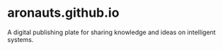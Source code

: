 # aronauts.github.io
A digital publishing plate for sharing knowledge and ideas on intelligent systems.
